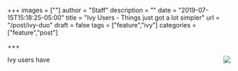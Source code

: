 +++
images = [""]
author = "Staff"
description = ""
date = "2019-07-15T15:18:25-05:00"
title = "Ivy Users - Things just got a lot simpler"
url = "/post/ivy-duo"
draft = false
tags = ["feature","ivy"]
categories = ["feature","post"]

+++

<img src="/images/duo-auth.png" style="max-width:30%;float:right;" />
Ivy users have 
